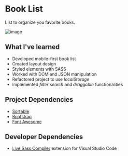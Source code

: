 # Book List
List to organize you favorite books.

![image](https://user-images.githubusercontent.com/12193814/84543060-02013f80-acd1-11ea-8a5a-deb72a31d67a.png)

## What I've learned

- Developed mobile-first book list
- Created layout design
- Styled elements with SASS
- Worked with DOM and JSON manipulation
- Refactored project to use *localStorage*
- Implemented *filter search* and *draggable* functionalities

## Project Dependencies 
- [Sortable](https://github.com/SortableJS/Sortable)
- [Bootstrap](https://getbootstrap.com)
- [Font Awesome](https://fontawesome.com)

## Developer Dependencies
- [Live Sass Compiler](https://marketplace.visualstudio.com/items?itemName=ritwickdey.live-sass) extension for Visual Studio Code
